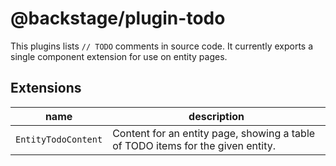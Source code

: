 # @backstage/plugin-todo

This plugins lists `// TODO` comments in source code. It currently exports a single component extension for use on entity pages.

## Extensions

| name                | description                                                                     |
| ------------------- | ------------------------------------------------------------------------------- |
| `EntityTodoContent` | Content for an entity page, showing a table of TODO items for the given entity. |

